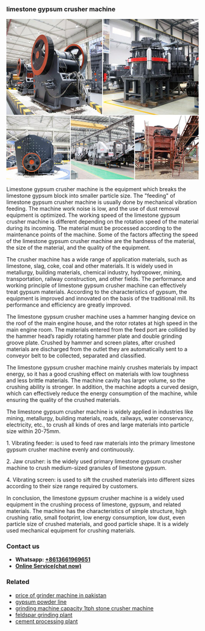 <h3>limestone gypsum crusher machine</h3><img src='1706753812.jpg' alt=''><p>Limestone gypsum crusher machine is the equipment which breaks the limestone gypsum block into smaller particle size. The "feeding" of limestone gypsum crusher machine is usually done by mechanical vibration feeding. The machine work noise is low, and the use of dust removal equipment is optimized. The working speed of the limestone gypsum crusher machine is different depending on the rotation speed of the material during its incoming. The material must be processed according to the maintenance points of the machine. Some of the factors affecting the speed of the limestone gypsum crusher machine are the hardness of the material, the size of the material, and the quality of the equipment.</p><p>The crusher machine has a wide range of application materials, such as limestone, slag, coke, coal and other materials. It is widely used in metallurgy, building materials, chemical industry, hydropower, mining, transportation, railway construction, and other fields. The performance and working principle of limestone gypsum crusher machine can effectively treat gypsum materials. According to the characteristics of gypsum, the equipment is improved and innovated on the basis of the traditional mill. Its performance and efficiency are greatly improved.</p><p>The limestone gypsum crusher machine uses a hammer hanging device on the roof of the main engine house, and the rotor rotates at high speed in the main engine room. The materials entered from the feed port are collided by the hammer head’s rapidly rotating hammer plate and double grinding groove plate. Crushed by hammer and screen plates, after crushed materials are discharged from the outlet they are automatically sent to a conveyor belt to be collected, separated and classified.</p><p>The limestone gypsum crusher machine mainly crushes materials by impact energy, so it has a good crushing effect on materials with low toughness and less brittle materials. The machine cavity has larger volume, so the crushing ability is stronger. In addition, the machine adopts a curved design, which can effectively reduce the energy consumption of the machine, while ensuring the quality of the crushed materials.</p><p>The limestone gypsum crusher machine is widely applied in industries like mining, metallurgy, building materials, roads, railways, water conservancy, electricity, etc., to crush all kinds of ores and large materials into particle size within 20-75mm.</p><p>1. Vibrating feeder: is used to feed raw materials into the primary limestone gypsum crusher machine evenly and continuously.</p><p>2. Jaw crusher: is the widely used primary limestone gypsum crusher machine to crush medium-sized granules of limestone gypsum.</p><p>4. Vibrating screen: is used to sift the crushed materials into different sizes according to their size range required by customers.</p><p>In conclusion, the limestone gypsum crusher machine is a widely used equipment in the crushing process of limestone, gypsum, and related materials. The machine has the characteristics of simple structure, high crushing ratio, small footprint, low energy consumption, low dust, even particle size of crushed materials, and good particle shape. It is a widely used mechanical equipment for crushing materials.</p><h3>Contact us</h3><ul><li><strong>Whatsapp:&nbsp;<a href="https://wa.me/8613661969651">+8613661969651</a></strong></li><li><a href="https://swt.shibang-china.com/?git&amp;zhl&amp;limestone gypsum crusher machine"><strong>Online Service(chat now)</strong></a></li></ul><h3>Related</h3><ul><li><a href='price of grinder machine in pakistan.md'>price of grinder machine in pakistan</a></li><li><a href='gypsum powder line.md'>gypsum powder line</a></li><li><a href='grinding machine capacity 1tph stone crusher machine.md'>grinding machine capacity 1tph stone crusher machine</a></li><li><a href='feldspar grinding plant.md'>feldspar grinding plant</a></li><li><a href='cement processing plant.md'>cement processing plant</a></li></ul>